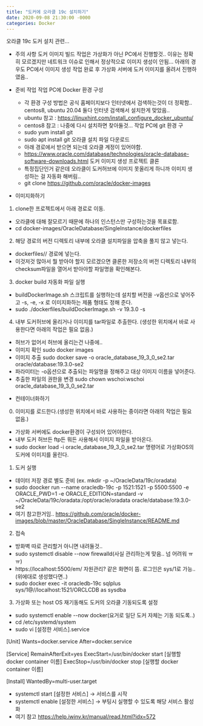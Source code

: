 ```yaml
---
title: "도커에 오라클 19c 설치하기"
date: 2020-09-08 21:30:00 -0000
categories: Docker
---
```

오라클 19c 도커 설치 관련...

* 주의 사항 
도커 이미지 빌드 작업은 가상화가 아닌 PC에서 진행할것.. 이유는 정확히 모르겠지만 네트워크 이슈로 인해서 정상적으로 이미지 생성이 안됨... 
아래의 경우도 PC에서 이미지 생성 작업 완료 후 가상화 서버에 도커 이미지를 올려서 진행하였음..

* 준비 작업 
작업 PC에 Docker 환경 구성
  - 각 환경 구성 방법은 공식 홈페이지보다 인터넷에서 검색하는것이 더 정확함.. centos8, ubuntu 20.04 둘다 인터넷 검색해서 설치한게 맞았음..
  - ubuntu 참고 : https://linuxhint.com/install_configure_docker_ubuntu/
  - centos8 참고 : 나중에 다시 설치하면 찾아둘것...
작업 PC에 git 환경 구
  - sudo yum install git
  - sudo apt install git
오라클 설치 파일 다운로드
  - 아래 경로에서 받으면 되는데 오라클 계정이 있어야함.
  - https://www.oracle.com/database/technologies/oracle-database-software-downloads.html
도커 이미지 생성 프로젝트 클론
  - 특정집단인거 같은데 오라클이 도커허브에 이미지 못올리게 하니까 이미지 생성하는 걸 자동화 해버림..
  - git clone https://github.com/oracle/docker-images

* 이미지화하기 
1. clone한 프로젝트에서 아래 경로로 이동.
  - 오라클에 대해 잘모르기 때문에 하나의 인스턴스만 구성하는것을 목표로함.
  - cd docker-images/OracleDatabase/SingleInstance/dockerfiles
2. 해당 경로의 버전 디렉토리 내부에 오라클 설치파일을 압축을 풀지 않고 넣는다.
  - dockerfiles/<version>/ 경로에 넣는다.
  - 이것저것 많아서 뭘 받아야 할지 모르겠으면 클론한 저장소의 버전 디렉토리 내부의 checksum파일을 열어서 받아야할 파일명을 확인해본다.
3. docker build 자동화 파일 실행
 - buildDockerImage.sh 스크립트를 실행하는데 설치할 버전을 -v옵션으로 넣어주고 -s, -e, -x 로 이미지화하는 제품 형태도 정해 준다.
 - sudo ./dockerfiles/buildDockerImage.sh -v 19.3.0 -s
4. 내부 도커허브에 올리거나 이미지를 tar파일로 추출한다. (생성한 위치에서 바로 사용한다면 아래의 작업은 필요 없음.)
 - 허브가 없어서 허브에 올리는건 나중에..
 - 이미지 확인 sudo docker images
 - 이미지 추출 sudo docker save -o oracle_database_19_3_0_se2.tar oracle/database:19.3.0-se2
 - 파라미터는 -o옵션으로 추출되는 파일명을 정해주고 대상 이미지 이름을 넣어준다.
 - 추출한 파일의 권한을 변경 sudo chown wschoi:wschoi oracle_database_19_3_0_se2.tar

* 컨테이너화하기
0. 이미지를 로드한다.(생성한 위치에서 바로 사용하는 중이라면 아래의 작업은 필요 없음.)
 - 가상화 서버에도 docker환경이 구성되어 있어야한다.
 - 내부 도커 허브든 ftp든 뭐든 사용해서 이미지 파일을 받아온다.
 - sudo docker load -i oracle_database_19_3_0_se2.tar 명령어로 가상화OS의 도커에 이미지를 올린다.
1. 도커 실행
 - 데이터 저장 경로 별도 준비 (ex. mkdir -p ~/OracleData/19c/oradata)
 - sudo doocker run --name oracledb-19c -p 1521:1521 -p 5500:5500 -e ORACLE_PWD=1 -e ORACLE_EDITION=standard -v ~/OracleData/19c/oradata:/opt/oracle/oradata oracle/database:19.3.0-se2
 - 여기 참고한거임.. https://github.com/oracle/docker-images/blob/master/OracleDatabase/SingleInstance/README.md
2. 접속 
 - 방화벽 따로 관리할거 아니면 내려둘것.. 
 - sudo systemctl disable --now firewalld(사실 관리하는게 맞음.. 넘 어려워 ㅠㅠ)
 - https://localhost:5500/em/ 자원관리? 같은 화면이 뜸. 로그인은 sys/1로 가능..(위에대로 생성했다면..)
 - sudo docker exec -it oracledb-19c sqlplus sys/1@//localhost:1521/ORCLCDB as sysdba
3. 가상화 또는 host OS 재기동해도 도커의 오라클 기동되도록 설정
 - sudo systemctl enable --now docker(요거로 일단 도커 자체는 기동 되도록..)
 - cd /etc/systemd/system
 - sudo vi [설정한 서비스].service

[Unit]
Wants=docker.service
After=docker.service
 
[Service]
RemainAfterExit=yes
ExecStart=/usr/bin/docker start [실행할 docker container 이름]
ExecStop=/usr/bin/docker stop [실행할 docker container 이름]
 
[Install]
WantedBy=multi-user.target

 - systemctl start [설정한 서비스] → 서비스를 시작
 - systemctl enable [설정한 서비스] → 부팅시 실행할 수 있도록 해당 서비스 활성화
 - 여기 참고 https://help.iwinv.kr/manual/read.html?idx=572
